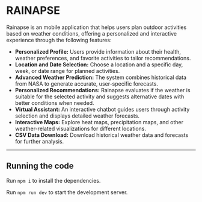 # RAINAPSE

Rainapse is an mobile application that helps users plan outdoor activities based on weather conditions, offering a personalized and interactive experience through the following features:

- **Personalized Profile:** Users provide information about their health, weather preferences, and favorite activities to tailor recommendations.
- **Location and Date Selection:** Choose a location and a specific day, week, or date range for planned activities.
- **Advanced Weather Prediction:** The system combines historical data from NASA to generate accurate, user-specific forecasts.
- **Personalized Recommendations:** Rainapse evaluates if the weather is suitable for the selected activity and suggests alternative dates with better conditions when needed.
- **Virtual Assistant:** An interactive chatbot guides users through activity selection and displays detailed weather forecasts.
- **Interactive Maps:** Explore heat maps, precipitation maps, and other weather-related visualizations for different locations.
- **CSV Data Download:** Download historical weather data and forecasts for further analysis.

---

## Running the code

Run `npm i` to install the dependencies.

Run `npm run dev` to start the development server.
